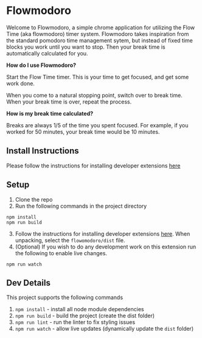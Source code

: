 # Flowmodoro

Welcome to Flowmodoro, a simple chrome application for utilizing the Flow Time (aka flowmodoro) timer system. Flowmodoro takes inspiration from the standard pomodoro time management sytem, but instead of fixed time blocks you work until you want to stop. Then your break time is automatically calculated for you.

**How do I use Flowmodoro?**

Start the Flow Time timer. This is your time to get focused, and get some work done.

When you come to a natural stopping point, switch over to break time. When your break time is over, repeat the process.

**How is my break time calculated?**

Breaks are always 1/5 of the time you spent focused. For example, if you worked for 50 minutes, your break time would be 10 minutes.

## Install Instructions

Please follow the instructions for installing developer extensions [here](https://developer.chrome.com/docs/extensions/get-started/tutorial/hello-world#load-unpacked)

## Setup

1. Clone the repo
2. Run the following commands in the project directory

```
npm install
npm run build
```

3. Follow the instructions for installing developer extensions [here](https://developer.chrome.com/docs/extensions/get-started/tutorial/hello-world#load-unpacked). When unpacking, select the `flowomodoro/dist` file.
4. (Optional) If you wish to do any development work on this extension run the following to enable live changes.

```
npm run watch
```

## Dev Details

This project supports the following commands

1. `npm install` - install all node module dependencies
2. `npm run build` - build the project (create the dist folder)
3. `npm run lint` - run the linter to fix styling issues
4. `npm run watch` - allow live updates (dynamically update the `dist` folder)
